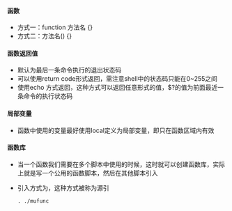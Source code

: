 #### 函数

* 方式一：function 方法名 {}
* 方式二：方法名() {}

#### 函数返回值

* 默认为最后一条命令执行的退出状态码
* 可以使用return code形式返回，需注意shell中的状态码只能在0~255之间
* 使用echo 方式返回，这种方式可以返回任意形式的值，$?的值为前面最近一条命令的执行状态码

#### 局部变量

* 函数中使用的变量最好使用local定义为局部变量，即只在函数区域内有效

#### 函数库

* 当一个函数我们需要在多个脚本中使用的时候，这时就可以创建函数库，实际上就是写一个公用的函数脚本，然后在其他脚本引入
* 引入方式为，这种方式被称为源引

  `. ./mufunc`

[](https://)
